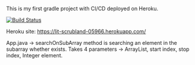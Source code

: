 This is my first gradle project with CI/CD deployed on Heroku.

[![Build Status](https://travis-ci.com/bahadircakir/containsWebApp.svg?branch=main)](https://travis-ci.com/bahadircakir/containsWebApp)

Heroku site: https://lit-scrubland-05966.herokuapp.com/

App.java -> searchOnSubArray method is searching an element in the subarray whether exists.
Takes 4 parameters -> ArrayList, start index, stop index, Integer element.